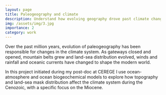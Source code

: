 ```yaml
---
layout: page
title: Paleogeography and climate
description: Understand how evolving geography drove past climate changes 
img: /assets/img/3.jpg
importance: 2
category: work
---
```


Over the past million years, evolution of paleogeography has been responsible for changes in the climate system. As gateways closed and opened, mountain belts grew and land-sea distribution evolved, winds and rainfall and oceanic currents have changed to shape the modern world. 

In this project initiated during my post-doc at CEREGE I use ocean-atmosphere and ocean biogeochemical models to explore how topography and land-sea mask distribution affect the climate system during the Cenozoic, with a specific focus on the Miocene. 
